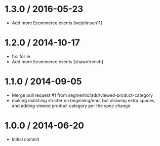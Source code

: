 
1.3.0 / 2016-05-23
==================

 * Add more Ecommerce events [wcjohnson11]

1.2.0 / 2014-10-17
==================

 * fix: for ie
 * Add more Ecommerce events [shawnfrench]

1.1.0 / 2014-09-05
==================

  * Merge pull request #1 from segmentio/add/viewed-product-category
  * making matching stricter on beginning/end, but allowing extra spaces, and adding viewed product category per the spec change

1.0.0 / 2014-06-20
==================

 * Initial commit
